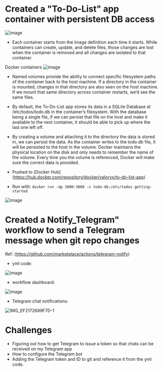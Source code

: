 # Created a "To-Do-List" app container with persistent DB access

![image](https://user-images.githubusercontent.com/111099302/205532189-ca6dee80-9c2b-4892-9613-219d433ac96d.png)


- Each container starts from the image definition each time it starts. While containers can create, update, and delete files, those changes are lost when the container is removed and all changes are isolated to that container. 

Docker containers ![image](https://user-images.githubusercontent.com/111099302/205532024-23c7b3f0-7bac-4b2b-8749-f806ecfc569b.png)

- Named volumes provide the ability to connect specific filesystem paths of the container back to the host machine. If a directory in the container is mounted, changes in that directory are also seen on the host machine. If we mount that same directory across container restarts, we’d see the same files.

- By default, the To-Do-List app stores its data in a SQLite Database at /etc/todos/todo.db in the container’s filesystem. With the database being a single file, if we can persist that file on the host and make it available to the next container, it should be able to pick up where the last one left off. 

- By creating a volume and attaching it to the directory the data is stored in, we can persist the data. As the container writes to the todo.db file, it will be persisted to the host in the volume. Docker maintains the physical location on the disk and only needs to remember the name of the volume. Every time you the volume is referenced, Docker will make sure the correct data is provided.

- Pushed to [Docker Hub] (https://hub.docker.com/repository/docker/valoryx/to-do-list-app)

- Run with: `docker run -dp 3000:3000 -v todo-db:/etc/todos getting-started`

![image](https://user-images.githubusercontent.com/111099302/205428128-e3103042-ce57-43a2-9a28-34e2edfc64ee.png)

#
# Created a Notify_Telegram" workflow to send a Telegram message when git repo changes 
Ref: (https://github.com/marketplace/actions/telegram-notify)

- yml code: 

![image](https://user-images.githubusercontent.com/111099302/205428389-7548cc61-5041-43de-abd9-990ef65478a0.png)

- workflow dashboard: 

![image](https://user-images.githubusercontent.com/111099302/205428450-ef775399-374b-433f-9c76-685cec93166a.png)

- Telegram chat notifications:

![IMG_EF2172689F7D-1](https://user-images.githubusercontent.com/111099302/205428693-3004d237-3c2f-48e1-ab4b-1bbc9d880fdc.jpeg)

#
# Challenges
- Figuring out how to get Telegram to issue a token so that chats can be received on my Telegram app
- How to configure the Telegram bot
- Adding the Telegram token and ID to git and reference it from the yml code.



